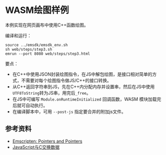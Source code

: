 # WASM绘图样例

本例实现在网页画布中使用C++函数绘图。

编译和运行：

```
source ../emsdk/emsdk_env.sh
sh web/steps/step3.sh
emrun --port 8080 web/steps/step3.html
```

要点：

- 在C++中使用JSON封装绘图指令，在JS中解包绘图，是接口相对简单的方式，不需要对每个绘图指令做JS/C++的接口转换。
- 从C++返回字符串到JS，先在C++内分配内存并设置串，然后在JS中使用`UTF8ToString`转为JS串，用完后`_free`。
- 在JS中可编写 `Module.onRuntimeInitialized` 回调函数，WASM 模块加载完后就可自动执行。
- 在编译脚本中，可用 `--post-js` 指定要合并的附加js文件。

## 参考资料

- [Emscripten: Pointers and Pointers](https://kapadia.github.io/emscripten/2013/09/13/emscripten-pointers-and-pointers.html)
- [JavaScript与C交换数据](https://www.cntofu.com/book/150/zh/ch2-c-js/ch2-04-data-exchange.md)
